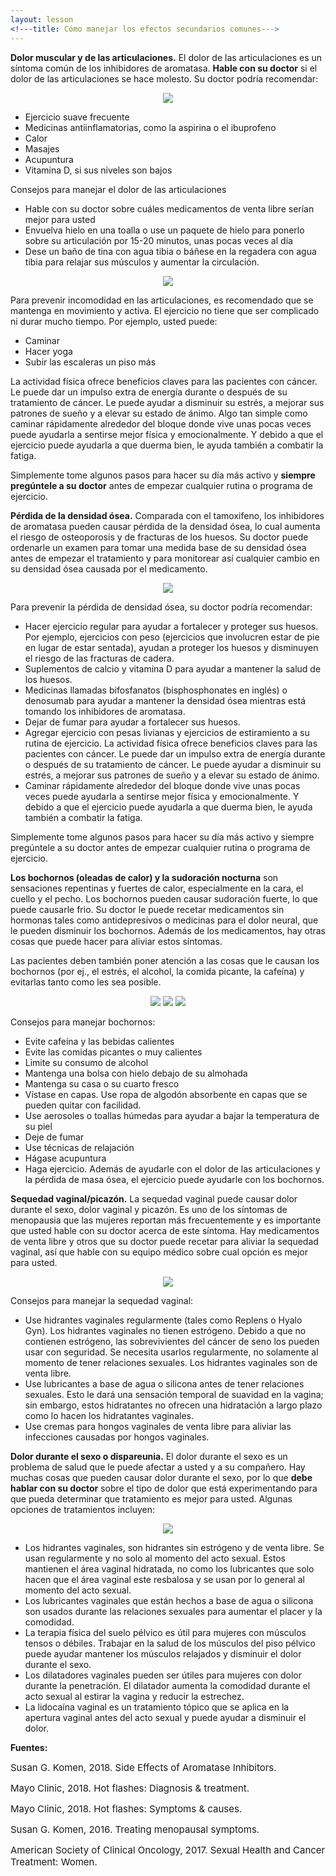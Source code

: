```yaml
---
layout: lesson
<!---title: Cómo manejar los efectos secundarios comunes--->
---
```


**Dolor muscular y de las articulaciones.** El dolor de las articulaciones es un síntoma común de los inhibidores de aromatasa. **Hable con su doctor** si el dolor de las articulaciones se hace molesto. Su doctor podría recomendar:

<p align="center">
<img src="https://scnslabutsa.github.io/myhthelperEduContent/Images/Female Exercising.jpg"/>
</p>

* Ejercicio suave frecuente
* Medicinas antiinflamatorias, como la aspirina o el ibuprofeno
* Calor
* Masajes
* Acupuntura
* Vitamina D, si sus niveles son bajos

Consejos para manejar el dolor de las articulaciones

* Hable con su doctor sobre cuáles medicamentos de venta libre serían mejor para usted
* Envuelva hielo en una toalla o use un paquete de hielo para ponerlo sobre su articulación por 15-20 minutos, unas pocas veces al día
* Dese un baño de tina con agua tibia o báñese en la regadera con agua tibia para relajar sus músculos y aumentar la circulación.

<p align="center">
<!--img src="https://scnslabutsa.github.io/myhthelperEduContent/Images/AI1.png"/-->
<img src="https://scnslabutsa.github.io/myhthelperEduContent/Images/AAYogawoman.PNG"/>
</p>

Para prevenir incomodidad en las articulaciones, es recomendado que se mantenga en movimiento y activa. 
El ejercicio no tiene que ser complicado ni durar mucho tiempo. Por ejemplo, usted puede:

* Caminar
* Hacer yoga
* Subir las escaleras un piso más

La actividad física ofrece beneficios claves para las pacientes con cáncer. Le puede dar un impulso extra de energía durante o después de su tratamiento de cáncer. Le puede ayudar a disminuir su estrés, a mejorar sus patrones de sueño y a elevar su estado de ánimo. Algo tan simple como caminar rápidamente alrededor del bloque donde vive unas pocas veces puede ayudarla a sentirse mejor física y emocionalmente. Y debido a que el ejercicio puede ayudarla a que duerma bien, le ayuda también a combatir la fatiga. 

Simplemente tome algunos pasos para hacer su día más activo y **siempre pregúntele a su doctor** antes de empezar cualquier rutina o programa de ejercicio.

**Pérdida de la densidad ósea.** Comparada con el tamoxifeno, los inhibidores de aromatasa pueden causar pérdida de la densidad ósea, lo cual aumenta el riesgo de osteoporosis y de fracturas de los huesos. Su doctor puede ordenarle un examen para tomar una medida base de su densidad ósea antes de empezar el tratamiento y para monitorear así cualquier cambio en su densidad ósea causada por el medicamento. 

<p align="center">
<img src="https://scnslabutsa.github.io/myhthelperEduContent/Images/Female dr and patient2.jpg"/>
</p>

Para prevenir la pérdida de densidad ósea, su doctor podría recomendar: 

* Hacer ejercicio regular para ayudar a fortalecer y proteger sus huesos. Por ejemplo, ejercicios con peso (ejercicios que involucren estar de pie en lugar de estar sentada), ayudan a proteger los huesos y disminuyen el riesgo de las fracturas de cadera. 
* Suplementos de calcio y vitamina D para ayudar a mantener la salud de los huesos.
* Medicinas llamadas bifosfanatos (bisphosphonates en inglés) o denosumab para ayudar a mantener la densidad ósea mientras está tomando los inhibidores de aromatasa.
* Dejar de fumar para ayudar a fortalecer sus huesos. 
* Agregar ejercicio con pesas livianas y ejercicios de estiramiento a su rutina de ejercicio. La actividad física ofrece beneficios claves para las pacientes con cáncer. Le puede dar un impulso extra de energía durante o después de su tratamiento de cáncer. Le puede ayudar a disminuir su estrés, a mejorar sus patrones de sueño y a elevar su estado de ánimo. 
* Caminar rápidamente alrededor del bloque donde vive unas pocas veces puede ayudarla a sentirse mejor física y emocionalmente. Y debido a que el ejercicio puede ayudarla a que duerma bien, le ayuda también a combatir la fatiga. 

Simplemente tome algunos pasos para hacer su día más activo y siempre pregúntele a su doctor antes de empezar cualquier rutina o programa de ejercicio.

**Los bochornos (oleadas de calor) y la sudoración nocturna** son sensaciones repentinas y fuertes de calor, especialmente en la cara, el cuello y el pecho. Los bochornos pueden causar sudoración fuerte, lo que puede causarle frio. Su doctor le puede recetar medicamentos sin hormonas tales como antidepresivos o medicinas para el dolor neural, que le pueden disminuir los bochornos. Además de los medicamentos, hay otras cosas que puede hacer para aliviar estos síntomas.

Las pacientes deben también poner atención a las cosas que le causan los bochornos (por ej., el estrés, el alcohol, la comida picante, la cafeína) y evitarlas tanto como les sea posible. 

<p align="center">
<img src="https://scnslabutsa.github.io/myhthelperEduContent/Images/Hotflashes_keepcool.PNG"/>
<img src="https://scnslabutsa.github.io/myhthelperEduContent/Images/Hotflashes_layers.PNG"/>
<img src="https://scnslabutsa.github.io/myhthelperEduContent/Images/Hotflashes_sprays.PNG"/>
</p>

Consejos para manejar bochornos:

* Evite cafeína y las bebidas calientes
* Evite las comidas picantes o muy calientes
* Limite su consumo de alcohol
* Mantenga una bolsa con hielo debajo de su almohada
* Mantenga su casa o su cuarto fresco
* Vístase en capas. Use ropa de algodón absorbente en capas que se pueden quitar con facilidad.
* Use aerosoles o toallas húmedas para ayudar a bajar la temperatura de su piel
* Deje de fumar
* Use técnicas de relajación 
* Hágase acupuntura
* Haga ejercicio. Además de ayudarle con el dolor de las articulaciones y la pérdida de masa ósea, el ejercicio puede ayudarle con los bochornos.

**Sequedad vaginal/picazón.** La sequedad vaginal puede causar dolor durante el sexo, dolor vaginal y picazón. Es uno de los síntomas de menopausia que las mujeres reportan más frecuentemente y es importante que usted hable con su doctor acerca de este síntoma. Hay medicamentos de venta libre y otros que su doctor puede recetar para aliviar la sequedad vaginal, así que hable con su equipo médico sobre cual opción es mejor para usted. 

<p align="center">
<!--img src="https://scnslabutsa.github.io/myhthelperEduContent/Images/AI1.png"/-->
<img src="https://scnslabutsa.github.io/myhthelperEduContent/Images/Replens.PNG"/>
</p>

Consejos para manejar la sequedad vaginal:

* Use hidrantes vaginales regularmente (tales como Replens o Hyalo Gyn). Los hidrantes vaginales no tienen estrógeno. Debido a que no contienen estrógeno, las sobrevivientes del cáncer de seno los pueden usar con seguridad. Se necesita usarlos regularmente, no solamente al momento de tener relaciones sexuales. Los hidrantes vaginales son de venta libre. 
* Use lubricantes a base de agua o silicona antes de tener relaciones sexuales. Esto le dará una sensación temporal de suavidad en la vagina; sin embargo, estos hidratantes no ofrecen una hidratación a largo plazo como lo hacen los hidratantes vaginales. 
* Use cremas para hongos vaginales de venta libre para aliviar las infecciones causadas por hongos vaginales.

**Dolor durante el sexo o dispareunia.** El dolor durante el sexo es un problema de salud que le puede afectar a usted y a su compañero. Hay muchas cosas que pueden causar dolor durante el sexo, por lo que **debe hablar con su doctor** sobre el tipo de dolor que está experimentando para que pueda determinar que tratamiento es mejor para usted. Algunas opciones de tratamientos incluyen:

<p align="center">
<!--img src="https://scnslabutsa.github.io/myhthelperEduContent/Images/AI1.png"/-->
<img src="https://scnslabutsa.github.io/myhthelperEduContent/Images/Komen_AAcouple2.png"/>
</p>

* Los hidrantes vaginales, son hidrantes sin estrógeno y de venta libre. Se usan regularmente y no solo al momento del acto sexual. Estos mantienen el área vaginal hidratada, no como los lubricantes que solo hacen que el área vaginal este resbalosa y se usan por lo general al momento del acto sexual. 
* Los lubricantes vaginales que están hechos a base de agua o silicona son usados durante las relaciones sexuales para aumentar el placer y la comodidad. 
* La terapia física del suelo pélvico es útil para mujeres con músculos tensos o débiles. Trabajar en la salud de los músculos del piso pélvico puede ayudar mantener los músculos relajados y disminuir el dolor durante el sexo.
* Los dilatadores vaginales pueden ser útiles para mujeres con dolor durante la penetración. El dilatador aumenta la comodidad durante el acto sexual al estirar la vagina y reducir la estrechez. 
* La lidocaína vaginal es un tratamiento tópico que se aplica en la apertura vaginal antes del acto sexual y puede ayudar a disminuir el dolor.

**Fuentes:**

<span style="font-size:15px;">Susan G. Komen, 2018. Side Effects of Aromatase Inhibitors.</span>
		
<span style="font-size:15px;">Mayo Clinic, 2018. Hot flashes: Diagnosis & treatment.</span>
			
<span style="font-size:15px;">Mayo Clinic, 2018. Hot flashes: Symptoms & causes.</span>
				
<span style="font-size:15px;">Susan G. Komen, 2016. Treating menopausal symptoms.</span>

<span style="font-size:15px;">American Society of Clinical Oncology, 2017. Sexual Health and Cancer Treatment: Women.</span>


